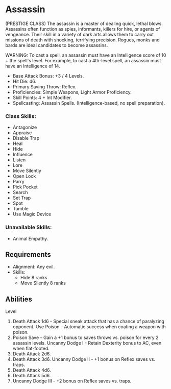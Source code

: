 # Assassin

(PRESTIGE CLASS)
The assassin is a master of dealing quick, lethal blows. Assassins often function as spies, informants, killers for hire, or agents of vengeance. Their skill in a variety of dark arts allows them to carry out missions of death with shocking, terrifying precision. Rogues, monks and bards are ideal candidates to become assassins.

WARNING: To cast a spell, an assassin must have an Intelligence score of 10 + the spell's level. For example, to cast a 4th-level spell, an assassin must have an Intelligence of 14.

- Base Attack Bonus: +3 / 4 Levels.
- Hit Die: d6.
- Primary Saving Throw: Reflex.
- Proficiencies: Simple Weapons, Light Armor Proficiency.
- Skill Points: 4 + Int Modifier.
- Spellcasting: Assassin Spells. (Intelligence-based, no spell preparation).

### Class Skills: 
* Antagonize 
* Appraise 
* Disable Trap 
* Heal 
* Hide 
* Influence 
* Listen 
* Lore 
* Move Silently 
* Open Lock 
* Parry 
* Pick Pocket 
* Search 
* Set Trap 
* Spot 
* Tumble 
* Use Magic Device

### Unavailable Skills: 
* Animal Empathy.

## Requirements

* Alignment: Any evil.
* Skills: 
	* Hide 8 ranks 
	* Move Silently 8 ranks

## Abilities

Level
1. Death Attack 1d6 - Special sneak attack that has a chance of paralyzing opponent.
  Use Poison - Automatic success when coating a weapon with poison.
2. Poison Save - Gain a +1 bonus to saves throws vs. poison for every 2 assassin levels.
  Uncanny Dodge I - Retain Dexterity bonus to AC, even when flat-footed.
3. Death Attack 2d6.
5. Death Attack 3d6.
  Uncanny Dodge II - +1 bonus on Reflex saves vs. traps.
7. Death Attack 4d6.
9. Death Attack 5d6.
10. Uncanny Dodge III - +2 bonus on Reflex saves vs. traps.